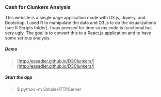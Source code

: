### Cash for Clunkers Analysis

This website is a single page application made with D3.js, Jquery, and Bootstrap. 
I used R to manipulate the data and D3.js to do the visualizations (see R Scripts folder). I was pressed for time 
so my code is functional but very ugly. The goal is to convert this to a React.js application 
and to have some serious analysis. 

##### Demo
>[http://easadler.github.io/D3Clunkers/](http://easadler.github.io/D3Clunkers/)

##### Start the app
>$ python -m SimpleHTTPServer 
